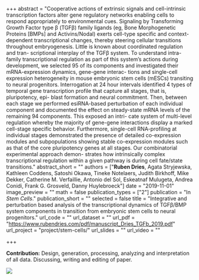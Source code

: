 +++
abstract = "Cooperative actions of extrinsic signals and cell-intrinsic transcription factors alter gene regulatory networks enabling cells to respond appropriately to environmental cues. Signaling by Transforming Growth Factor type β (TGFβ) family ligands (eg, Bone Morphogenetic Proteins [BMPs] and Activins/Nodal) exerts cell-type specific and context-dependent transcriptional changes, thereby steering cellular transitions throughout embryogenesis. Little is known about coordinated regulation and tran- scriptional interplay of the TGFβ system. To understand intra-family transcriptional regulation as part of this system’s actions during development, we selected 95 of its components and investigated their mRNA-expression dynamics, gene-gene interac- tions and single-cell expression heterogeneity in mouse embryonic stem cells (mESCs) transiting to neural progenitors. Interrogation at 24 hour intervals identified 4 types of temporal gene transcription profile that capture all stages, that is, pluripotency, epi- blast formation and neural commitment. Then, between each stage we performed esiRNA-based perturbation of each individual component and documented the effect on steady-state mRNA levels of the remaining 94 components. This exposed an intri- cate system of multi-level regulation whereby the majority of gene-gene interactions display a marked cell-stage specific behavior. Furthermore, single-cell RNA-profiling at individual stages demonstrated the presence of detailed co-expression modules and subpopulations showing stable co-expression modules such as that of the core pluripotency genes at all stages. Our combinatorial experimental approach demon- strates how intrinsically complex transcriptional regulation within a given pathway is during cell fate/state transitions."
abstract_short = ""
authors = ["**Ruben Dries**, Agata Stryjewska, Kathleen Coddens, Satoshi Okawa, Tineke Notelaers, Judith Birkhoff, Mike Dekker, Catherine M. Verfaillie, Antonio del Sol, Eskeatnaf Mulugeta, Andrea Conidi, Frank G. Grosveld, Danny Huylebroeck"]
date = "2019-11-01"
image_preview = ""
math = false
publication_types = ["2"]
publication = "In *Stem Cells*."
publication_short = ""
selected = false
title = "Integrative and perturbation based analysis of the transcriptional dynamics of TGFβ/BMP system components in transition from embryonic stem cells to neural progenitors."
url_code = ""
url_dataset = ""
url_pdf = "https://www.rubendries.com/pdf/manuscript_Dries_TGFb_2019.pdf"
url_project = "project/stem-cells/"
url_slides = ""
url_video = ""

+++

**Contribution:** Design, generation, processing, analyzing and interpretation of all data. Discussing, writing and editing of paper.

![](/img/summary_TGFb_Dries.png)